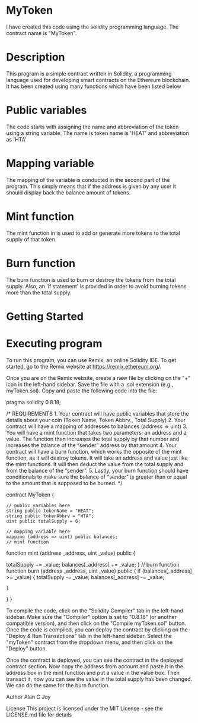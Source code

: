 # MyToken
I have created this code using the solidity programming language. The contract name is "MyToken".

# Description
This program is a simple contract written in Solidity, a programming language used for developing smart contracts on the Ethereum blockchain. It has been created using many functions which have been listed below

# Public variables
The code starts with assigning the name and abbreviation of the token using a string variable. The name is token name is 'HEAT' and abbreviation as 'HTA'

# Mapping variable
The mapping of the variable is conducted in the second part of the program. This simply means that if the address is given by any user it should display back the balance amount of tokens.

# Mint function
The mint function in is used to add or generate more tokens to the total supply of that token.

# Burn function
The burn function is used to burn or destroy the tokens from the total supply. Also, an 'if statement' is provided in order to avoid burning tokens more than the total supply.

# Getting Started
# Executing program
To run this program, you can use Remix, an online Solidity IDE. To get started, go to the Remix website at 
https://remix.ethereum.org/.

Once you are on the Remix website, create a new file by clicking on the "+" icon in the left-hand sidebar. Save the file with a .sol extension (e.g., myToken.sol). Copy and paste the following code into the file:

pragma solidity 0.8.18;

/*
       REQUIREMENTS
    1. Your contract will have public variables that store the details about your coin (Token Name, Token Abbrv., Total Supply)
    2. Your contract will have a mapping of addresses to balances (address => uint)
    3. You will have a mint function that takes two parameters: an address and a value. 
       The function then increases the total supply by that number and increases the balance 
       of the “sender” address by that amount
    4. Your contract will have a burn function, which works the opposite of the mint function, as it will destroy tokens. 
       It will take an address and value just like the mint functions. It will then deduct the value from the total supply 
       and from the balance of the “sender”.
    5. Lastly, your burn function should have conditionals to make sure the balance of "sender" is greater than or equal 
       to the amount that is supposed to be burned.
*/

contract MyToken {

    // public variables here
    string public tokenName = "HEAT";
    string public tokenAbbrv = "HTA";
    uint public totalSupply = 0;

    // mapping variable here
    mapping (address => uint) public balances;
    // mint function
function mint (address _address, uint _value) public {
    
   totalSupply += _value;
   balances[_address] += _value;
}
    // burn function
function burn (address _address, uint _value) public {
    if (balances[_address] >= _value) {
   totalSupply -= _value;
   balances[_address] -= _value;
  
    }
}
}


To compile the code, click on the "Solidity Compiler" tab in the left-hand sidebar. Make sure the "Compiler" option is set to "0.8.18" (or another compatible version), and then click on the "Compile myToken.sol" button. Once the code is compiled, you can deploy the contract by clicking on the "Deploy & Run Transactions" tab in the left-hand sidebar. Select the "myToken" contract from the dropdown menu, and then click on the "Deploy" button.

Once the contract is deployed, you can see the contract in the deployed contract section. Now copy the address from account and paste it in the address box in the mint function and put a value in the value box. Then transact it, now you can see the value in the total supply has been changed. We can do the same for the burn function.

Author
Alan C Joy

License
This project is licensed under the MIT License - see the LICENSE.md file for details
